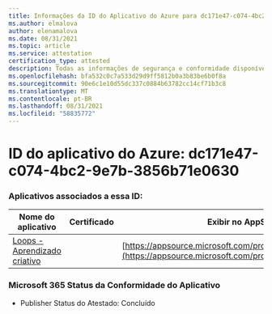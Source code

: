 ```yaml
---
title: Informações da ID do Aplicativo do Azure para dc171e47-c074-4bc2-9e7b-3856b71e0630
ms.author: elmalova
author: elenamalova
ms.date: 08/31/2021
ms.topic: article
ms.service: attestation
certification_type: attested
description: Todas as informações de segurança e conformidade disponíveis para dc171e47-c074-4bc2-9e7b-3856b71e0630.
ms.openlocfilehash: bfa532c0c7a533d29d9ff5812b0a3b83be6b0f8a
ms.sourcegitcommit: 90e6c1e10d55dc337c0884b63782cc14cf71b3c8
ms.translationtype: MT
ms.contentlocale: pt-BR
ms.lasthandoff: 08/31/2021
ms.locfileid: "58835772"
---
```

# <a name="azure-app-id-dc171e47-c074-4bc2-9e7b-3856b71e0630"></a>ID do aplicativo do Azure: dc171e47-c074-4bc2-9e7b-3856b71e0630


### <a name="apps-associated-with-this-id"></a>Aplicativos associados a essa ID:
| **Nome do aplicativo** | **Certificado** | **Exibir no AppSource** |
|--------------|---------------|-----------------------|
| [Loops - Aprendizado criativo](https://docs.microsoft.com/microsoft-365-app-certification/forward/WA200003074) |  | [https://appsource.microsoft.com/product/office/WA200003074](https://appsource.microsoft.com/product/office/WA200003074) |

### <a name="microsoft-365-app-compliance-status"></a>Microsoft 365 Status da Conformidade do Aplicativo
- Publisher Status do Atestado: Concluído
